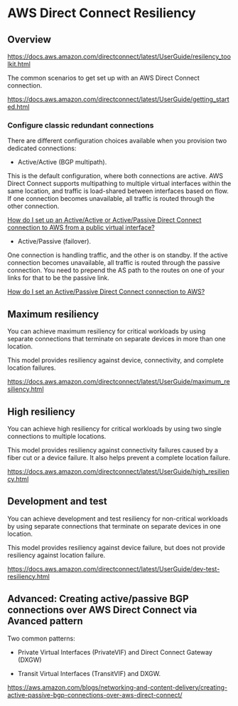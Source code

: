 # AWS Direct Connect Resiliency 

## Overview
https://docs.aws.amazon.com/directconnect/latest/UserGuide/resilency_toolkit.html

The common scenarios to get set up with an AWS Direct Connect connection. 

https://docs.aws.amazon.com/directconnect/latest/UserGuide/getting_started.html

### Configure classic redundant connections

There are different configuration choices available when you provision two dedicated connections:

- Active/Active (BGP multipath). 

This is the default configuration, where both connections are active. AWS Direct Connect supports multipathing to multiple virtual interfaces within the same location, and traffic is load-shared between interfaces based on flow. If one connection becomes unavailable, all traffic is routed through the other connection.

[How do I set up an Active/Active or Active/Passive Direct Connect connection to AWS from a public virtual interface?](https://aws.amazon.com/premiumsupport/knowledge-center/dx-create-dx-connection-from-public-vif/)

- Active/Passive (failover). 

One connection is handling traffic, and the other is on standby. If the active connection becomes unavailable, all traffic is routed through the passive connection. You need to prepend the AS path to the routes on one of your links for that to be the passive link.

[How do I set an Active/Passive Direct Connect connection to AWS?](https://aws.amazon.com/premiumsupport/knowledge-center/active-passive-direct-connect/)


## Maximum resiliency

You can achieve maximum resiliency for critical workloads by using separate connections that terminate on separate devices in more than one location.

This model provides resiliency against device, connectivity, and complete location failures.

https://docs.aws.amazon.com/directconnect/latest/UserGuide/maximum_resiliency.html

## High resiliency

You can achieve high resiliency for critical workloads by using two single connections to multiple locations. 

This model provides resiliency against connectivity failures caused by a fiber cut or a device failure. It also helps prevent a complete location failure. 

https://docs.aws.amazon.com/directconnect/latest/UserGuide/high_resiliency.html

## Development and test 

You can achieve development and test resiliency for non-critical workloads by using separate connections that terminate on separate devices in one location. 

This model provides resiliency against device failure, but does not provide resiliency against location failure. 

https://docs.aws.amazon.com/directconnect/latest/UserGuide/dev-test-resiliency.html


## Advanced: Creating active/passive BGP connections over AWS Direct Connect via Avanced pattern

Two common patterns:

- Private Virtual Interfaces (PrivateVIF) and Direct Connect Gateway (DXGW)

- Transit Virtual Interfaces (TransitVIF) and DXGW. 

https://aws.amazon.com/blogs/networking-and-content-delivery/creating-active-passive-bgp-connections-over-aws-direct-connect/